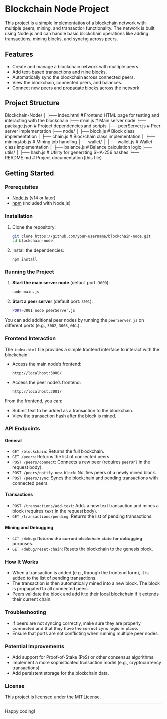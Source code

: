 # Blockchain Node Project

This project is a simple implementation of a blockchain network with multiple peers, mining, and transaction functionality. The network is built using Node.js and can handle basic blockchain operations like adding transactions, mining blocks, and syncing across peers.

## Features

- Create and manage a blockchain network with multiple peers.
- Add text-based transactions and mine blocks.
- Automatically sync the blockchain across connected peers.
- View the blockchain, connected peers, and balances.
- Connect new peers and propagate blocks across the network.

## Project Structure

Blockchain-Node/
│
├── index.html # Frontend HTML page for testing and interacting with the blockchain
├── main.js # Main server node
├── package.json # Project dependencies and scripts
├── peerServer.js # Peer server implementation
├── node/
│ ├── block.js # Block class implementation
│ ├── chain.js # Blockchain class implementation
│ ├── miningJob.js # Mining job handling
├── wallet/
│ ├── wallet.js # Wallet class implementation
│ ├── balance.js # Balance calculation logic
├── utils/
│ ├── hash.js # Utility for generating SHA-256 hashes
└── README.md # Project documentation (this file)

## Getting Started

### Prerequisites

- [Node.js](https://nodejs.org/) (v14 or later)
- [npm](https://www.npmjs.com/) (included with Node.js)

### Installation

1. Clone the repository:

   ```bash
   git clone https://github.com/your-username/blockchain-node.git
   cd blockchain-node
   ```

2. Install the dependencies:

   ```bash
   npm install
   ```

### Running the Project

1. **Start the main server node** (default port: `3000`):

   ```bash
   node main.js
   ```

2. **Start a peer server** (default port: `3001`):

   ```bash
   PORT=3001 node peerServer.js
   ```

You can add additional peer nodes by running the `peerServer.js` on different ports (e.g., `3002`, `3003`, etc.).

### Frontend Interaction

The `index.html` file provides a simple frontend interface to interact with the blockchain.

- Access the main node’s frontend:

  ```
  http://localhost:3000/
  ```

- Access the peer node’s frontend:
  ```
  http://localhost:3001/
  ```

From the frontend, you can:

- Submit text to be added as a transaction to the blockchain.
- View the transaction hash after the block is mined.

### API Endpoints

#### General

- `GET /blockchain`: Returns the full blockchain.
- `GET /peers`: Returns the list of connected peers.
- `POST /peers/connect`: Connects a new peer (requires `peerUrl` in the request body).
- `POST /peers/notify-new-block`: Notifies peers of a newly mined block.
- `POST /peers/sync`: Syncs the blockchain and pending transactions with connected peers.

#### Transactions

- `POST /transactions/add-text`: Adds a new text transaction and mines a block (requires `text` in the request body).
- `GET /transactions/pending`: Returns the list of pending transactions.

#### Mining and Debugging

- `GET /debug`: Returns the current blockchain state for debugging purposes.
- `GET /debug/reset-chain`: Resets the blockchain to the genesis block.

### How It Works

- When a transaction is added (e.g., through the frontend form), it is added to the list of pending transactions.
- The transaction is then automatically mined into a new block. The block is propagated to all connected peers.
- Peers validate the block and add it to their local blockchain if it extends their current chain.

### Troubleshooting

- If peers are not syncing correctly, make sure they are properly connected and that they have the correct sync logic in place.
- Ensure that ports are not conflicting when running multiple peer nodes.

### Potential Improvements

- Add support for Proof-of-Stake (PoS) or other consensus algorithms.
- Implement a more sophisticated transaction model (e.g., cryptocurrency transactions).
- Add persistent storage for the blockchain data.

### License

This project is licensed under the MIT License.

---

Happy coding!
